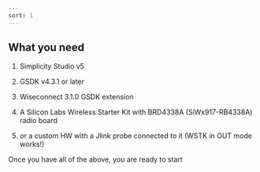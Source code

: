 ```yaml
---
sort: 1
---
```


## What you need

  1. Simplicity Studio v5
  
  2. GSDK v4.3.1 or later

  3. Wiseconnect 3.1.0 GSDK extension

  3. A Silicon Labs Wireless Starter Kit with BRD4338A (SiWx917-RB4338A) radio board 

  4. or a custom HW with a Jlink probe connected to it (WSTK in OUT mode works!)

      

Once you have all of the above, you are ready to start
